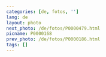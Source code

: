 ```yaml
---
categories: [de, fotos, '']
lang: de
layout: photo
next_photo: /de/fotos/P0000479.html
picname: P0000168
prev_photo: /de/fotos/P0000186.html
tags: []
---
```

